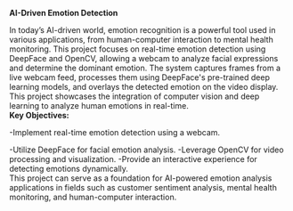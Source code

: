 **AI-Driven Emotion Detection**

In today’s AI-driven world, emotion recognition is a powerful tool used in various applications, from human-computer interaction to mental health monitoring. 
This project focuses on real-time emotion detection using DeepFace and OpenCV, allowing a webcam to analyze facial expressions and determine the dominant emotion.
The system captures frames from a live webcam feed, processes them using DeepFace's pre-trained deep learning models, and overlays the detected emotion on the video display. 
This project showcases the integration of computer vision and deep learning to analyze human emotions in real-time.  
 **Key Objectives:**
 
-Implement real-time emotion detection using a webcam.

-Utilize DeepFace for facial emotion analysis. 
-Leverage OpenCV for video processing and visualization. 
-Provide an interactive experience for detecting emotions dynamically.  
This project can serve as a foundation for AI-powered emotion analysis applications in fields such as customer sentiment analysis, mental health monitoring, 
and human-computer interaction.

